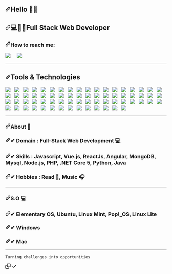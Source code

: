 <article class="markdown-body entry-content container-lg f5" itemprop="text"><h1 dir="auto"><a id="user-content-hello-im-soriano-️" class="anchor" aria-hidden="true" href="#hello-im-soriano-️"><svg class="octicon octicon-link" viewBox="0 0 16 16" version="1.1" width="16" height="16" aria-hidden="true"><path fill-rule="evenodd" d="M7.775 3.275a.75.75 0 001.06 1.06l1.25-1.25a2 2 0 112.83 2.83l-2.5 2.5a2 2 0 01-2.83 0 .75.75 0 00-1.06 1.06 3.5 3.5 0 004.95 0l2.5-2.5a3.5 3.5 0 00-4.95-4.95l-1.25 1.25zm-4.69 9.64a2 2 0 010-2.83l2.5-2.5a2 2 0 012.83 0 .75.75 0 001.06-1.06 3.5 3.5 0 00-4.95 0l-2.5 2.5a3.5 3.5 0 004.95 4.95l1.25-1.25a.75.75 0 00-1.06-1.06l-1.25 1.25a2 2 0 01-2.83 0z"></path></svg></a>Hello <g-emoji class="g-emoji" alias="raising_hand_man" fallback-src="https://github.githubassets.com/images/icons/emoji/unicode/1f64b-2642.png">🙋‍♂️</g-emoji></h1>
<h2 dir="auto"><a id="user-content-full-stack-web-developer" class="anchor" aria-hidden="true" href="#full-stack-web-developer"><svg class="octicon octicon-link" viewBox="0 0 16 16" version="1.1" width="16" height="16" aria-hidden="true"><path fill-rule="evenodd" d="M7.775 3.275a.75.75 0 001.06 1.06l1.25-1.25a2 2 0 112.83 2.83l-2.5 2.5a2 2 0 01-2.83 0 .75.75 0 00-1.06 1.06 3.5 3.5 0 004.95 0l2.5-2.5a3.5 3.5 0 00-4.95-4.95l-1.25 1.25zm-4.69 9.64a2 2 0 010-2.83l2.5-2.5a2 2 0 012.83 0 .75.75 0 001.06-1.06 3.5 3.5 0 00-4.95 0l-2.5 2.5a3.5 3.5 0 004.95 4.95l1.25-1.25a.75.75 0 00-1.06-1.06l-1.25 1.25a2 2 0 01-2.83 0z"></path></svg></a><g-emoji class="g-emoji" alias="computer" fallback-src="https://github.githubassets.com/images/icons/emoji/unicode/1f4bb.png">💻</g-emoji><g-emoji class="g-emoji" alias="man_technologist" fallback-src="https://github.githubassets.com/images/icons/emoji/unicode/1f468-1f4bb.png">👨‍💻</g-emoji>Full Stack Web Developer</h2>

<h3 dir="auto"><a id="user-content-how-to-reach-me" class="anchor" aria-hidden="true" href="#how-to-reach-me"><svg class="octicon octicon-link" viewBox="0 0 16 16" version="1.1" width="16" height="16" aria-hidden="true"><path fill-rule="evenodd" d="M7.775 3.275a.75.75 0 001.06 1.06l1.25-1.25a2 2 0 112.83 2.83l-2.5 2.5a2 2 0 01-2.83 0 .75.75 0 00-1.06 1.06 3.5 3.5 0 004.95 0l2.5-2.5a3.5 3.5 0 00-4.95-4.95l-1.25 1.25zm-4.69 9.64a2 2 0 010-2.83l2.5-2.5a2 2 0 012.83 0 .75.75 0 001.06-1.06 3.5 3.5 0 00-4.95 0l-2.5 2.5a3.5 3.5 0 004.95 4.95l1.25-1.25a.75.75 0 00-1.06-1.06l-1.25 1.25a2 2 0 01-2.83 0z"></path></svg></a>How to reach me:</h3>
<p dir="auto"><a href="https://www.linkedin.com/in/daniel-stefan-scott-670858247/" rel="nofollow"><img src="https://camo.githubusercontent.com/a493f6833f99fb3c85788d6d9305e6b7a42b838e5ee5d138fd9a8214a7e77472/68747470733a2f2f696d672e736869656c64732e696f2f62616467652f6c696e6b6564696e2d2532333030373742352e7376673f267374796c653d666f722d7468652d6261646765266c6f676f3d6c696e6b6564696e266c6f676f436f6c6f723d7768697465" data-canonical-src="https://img.shields.io/badge/linkedin-%230077B5.svg?&amp;style=for-the-badge&amp;logo=linkedin&amp;logoColor=white" style="max-width: 100%;"></a>&nbsp;&nbsp;&nbsp;&nbsp;
<a href="mailto:danielstefanscott516@gmail.com"><img src="https://camo.githubusercontent.com/2e31b0d0e07e5431ee3f85689b488016d52a4fb97e523ae497023a9746e2e52e/68747470733a2f2f696d672e736869656c64732e696f2f62616467652f676d61696c2d2532334431343833362e7376673f267374796c653d666f722d7468652d6261646765266c6f676f3d676d61696c266c6f676f436f6c6f723d7768697465" data-canonical-src="https://img.shields.io/badge/gmail-%23D14836.svg?&amp;style=for-the-badge&amp;logo=gmail&amp;logoColor=white" style="max-width: 100%;"></a>&nbsp;&nbsp;&nbsp;&nbsp;</p>
<hr>
<h2 dir="auto"><a id="user-content-tools--technologies" class="anchor" aria-hidden="true" href="#tools--technologies"><svg class="octicon octicon-link" viewBox="0 0 16 16" version="1.1" width="16" height="16" aria-hidden="true"><path fill-rule="evenodd" d="M7.775 3.275a.75.75 0 001.06 1.06l1.25-1.25a2 2 0 112.83 2.83l-2.5 2.5a2 2 0 01-2.83 0 .75.75 0 00-1.06 1.06 3.5 3.5 0 004.95 0l2.5-2.5a3.5 3.5 0 00-4.95-4.95l-1.25 1.25zm-4.69 9.64a2 2 0 010-2.83l2.5-2.5a2 2 0 012.83 0 .75.75 0 001.06-1.06 3.5 3.5 0 00-4.95 0l-2.5 2.5a3.5 3.5 0 004.95 4.95l1.25-1.25a.75.75 0 00-1.06-1.06l-1.25 1.25a2 2 0 01-2.83 0z"></path></svg></a>Tools &amp; Technologies</h2>
<p dir="auto">
  <a target="_blank" rel="noopener noreferrer" href="https://camo.githubusercontent.com/13036c9e496c590b2dde418d039d7582d0419c49d7c5646cc47d9b6ae35fe361/68747470733a2f2f696d672e736869656c64732e696f2f62616467652f4c61726176656c2532302d2532334637444631452e7376673f267374796c653d666f722d7468652d626164676526636f6c6f723d463234463342"><img src="https://camo.githubusercontent.com/13036c9e496c590b2dde418d039d7582d0419c49d7c5646cc47d9b6ae35fe361/68747470733a2f2f696d672e736869656c64732e696f2f62616467652f4c61726176656c2532302d2532334637444631452e7376673f267374796c653d666f722d7468652d626164676526636f6c6f723d463234463342" data-canonical-src="https://img.shields.io/badge/Laravel%20-%23F7DF1E.svg?&amp;style=for-the-badge&amp;color=F24F3B" style="max-width: 100%;"></a>&nbsp;&nbsp;
  <a target="_blank" rel="noopener noreferrer" href="https://camo.githubusercontent.com/422698d0fb342b71b2db04030cdbe1f0f7cd390ac503292b22c17339a8479818/68747470733a2f2f696d672e736869656c64732e696f2f62616467652f48544d4c2532302d2532334637444631452e7376673f267374796c653d666f722d7468652d626164676526636f6c6f723d453334463236"><img src="https://camo.githubusercontent.com/422698d0fb342b71b2db04030cdbe1f0f7cd390ac503292b22c17339a8479818/68747470733a2f2f696d672e736869656c64732e696f2f62616467652f48544d4c2532302d2532334637444631452e7376673f267374796c653d666f722d7468652d626164676526636f6c6f723d453334463236" data-canonical-src="https://img.shields.io/badge/HTML%20-%23F7DF1E.svg?&amp;style=for-the-badge&amp;color=E34F26" style="max-width: 100%;"></a>&nbsp;&nbsp;
<a target="_blank" rel="noopener noreferrer" href="https://camo.githubusercontent.com/b5919265910acf7973959d8a8110d2fb6d38e7265a268903ea979b43b570424d/68747470733a2f2f696d672e736869656c64732e696f2f62616467652f6373732532302d2532334637444631452e7376673f267374796c653d666f722d7468652d626164676526636f6c6f723d354241384545"><img src="https://camo.githubusercontent.com/b5919265910acf7973959d8a8110d2fb6d38e7265a268903ea979b43b570424d/68747470733a2f2f696d672e736869656c64732e696f2f62616467652f6373732532302d2532334637444631452e7376673f267374796c653d666f722d7468652d626164676526636f6c6f723d354241384545" data-canonical-src="https://img.shields.io/badge/css%20-%23F7DF1E.svg?&amp;style=for-the-badge&amp;color=5BA8EE" style="max-width: 100%;"></a>&nbsp;&nbsp;
<a target="_blank" rel="noopener noreferrer" href="https://camo.githubusercontent.com/b3a010fe2d4348d6978799e4f760c6370aea5eac04e1afe45ab35ab970a5e662/68747470733a2f2f696d672e736869656c64732e696f2f62616467652f4a6176615363726970742532302d2532334637444631452e7376673f267374796c653d666f722d7468652d626164676526636f6c6f723d463744463145"><img src="https://camo.githubusercontent.com/b3a010fe2d4348d6978799e4f760c6370aea5eac04e1afe45ab35ab970a5e662/68747470733a2f2f696d672e736869656c64732e696f2f62616467652f4a6176615363726970742532302d2532334637444631452e7376673f267374796c653d666f722d7468652d626164676526636f6c6f723d463744463145" data-canonical-src="https://img.shields.io/badge/JavaScript%20-%23F7DF1E.svg?&amp;style=for-the-badge&amp;color=F7DF1E" style="max-width: 100%;"></a>&nbsp;&nbsp;
<a target="_blank" rel="noopener noreferrer" href="https://camo.githubusercontent.com/1340b870b6a0965efdda3204c747cce3a1605da1f05367f05b07686a0ac1e9a6/68747470733a2f2f696d672e736869656c64732e696f2f62616467652f5675652e6a732532302d2532334637444631452e7376673f267374796c653d666f722d7468652d626164676526636f6c6f723d343142383833"><img src="https://camo.githubusercontent.com/1340b870b6a0965efdda3204c747cce3a1605da1f05367f05b07686a0ac1e9a6/68747470733a2f2f696d672e736869656c64732e696f2f62616467652f5675652e6a732532302d2532334637444631452e7376673f267374796c653d666f722d7468652d626164676526636f6c6f723d343142383833" data-canonical-src="https://img.shields.io/badge/Vue.js%20-%23F7DF1E.svg?&amp;style=for-the-badge&amp;color=41B883" style="max-width: 100%;"></a>&nbsp;&nbsp;
<a target="_blank" rel="noopener noreferrer" href="https://camo.githubusercontent.com/e8b22883a8e6d308859b2e2da2cc2d8343725c922c40b5b25aa375339b59a3a2/68747470733a2f2f696d672e736869656c64732e696f2f62616467652f72656163742532302d2532334637444631452e7376673f267374796c653d666f722d7468652d626164676526636f6c6f723d303044384646"><img src="https://camo.githubusercontent.com/e8b22883a8e6d308859b2e2da2cc2d8343725c922c40b5b25aa375339b59a3a2/68747470733a2f2f696d672e736869656c64732e696f2f62616467652f72656163742532302d2532334637444631452e7376673f267374796c653d666f722d7468652d626164676526636f6c6f723d303044384646" data-canonical-src="https://img.shields.io/badge/react%20-%23F7DF1E.svg?&amp;style=for-the-badge&amp;color=00D8FF" style="max-width: 100%;"></a>&nbsp;&nbsp;
<a target="_blank" rel="noopener noreferrer" href="https://camo.githubusercontent.com/8dfa6e4c65d8ccb9018890f229b84bdb5e2145f6e87b79764d5636f3201f9ac9/68747470733a2f2f696d672e736869656c64732e696f2f62616467652f416e67756c61722532302d2532334637444631452e7376673f267374796c653d666f722d7468652d626164676526636f6c6f723d444430303331"><img src="https://camo.githubusercontent.com/8dfa6e4c65d8ccb9018890f229b84bdb5e2145f6e87b79764d5636f3201f9ac9/68747470733a2f2f696d672e736869656c64732e696f2f62616467652f416e67756c61722532302d2532334637444631452e7376673f267374796c653d666f722d7468652d626164676526636f6c6f723d444430303331" data-canonical-src="https://img.shields.io/badge/Angular%20-%23F7DF1E.svg?&amp;style=for-the-badge&amp;color=DD0031" style="max-width: 100%;"></a>&nbsp;&nbsp;
<a target="_blank" rel="noopener noreferrer" href="https://camo.githubusercontent.com/119a7d0f439f0c38f14b70b40bf528c699a96499e4476700ac353399b95eb749/68747470733a2f2f696d672e736869656c64732e696f2f62616467652f5376656c74652532302d2532334637444631452e7376673f267374796c653d666f722d7468652d626164676526636f6c6f723d464633453030"><img src="https://camo.githubusercontent.com/119a7d0f439f0c38f14b70b40bf528c699a96499e4476700ac353399b95eb749/68747470733a2f2f696d672e736869656c64732e696f2f62616467652f5376656c74652532302d2532334637444631452e7376673f267374796c653d666f722d7468652d626164676526636f6c6f723d464633453030" data-canonical-src="https://img.shields.io/badge/Svelte%20-%23F7DF1E.svg?&amp;style=for-the-badge&amp;color=FF3E00" style="max-width: 100%;"></a>&nbsp;&nbsp;
<a target="_blank" rel="noopener noreferrer" href="https://camo.githubusercontent.com/d2bd797fa98f712f71f6354bf2ceb482ee452a7cb3ffd884135ac65d3c9b496a/68747470733a2f2f696d672e736869656c64732e696f2f62616467652f68616e646c65626172736a732532302d4541373632412e7376673f267374796c653d666f722d7468652d626164676526636f6c6f723d464244444139"><img src="https://camo.githubusercontent.com/d2bd797fa98f712f71f6354bf2ceb482ee452a7cb3ffd884135ac65d3c9b496a/68747470733a2f2f696d672e736869656c64732e696f2f62616467652f68616e646c65626172736a732532302d4541373632412e7376673f267374796c653d666f722d7468652d626164676526636f6c6f723d464244444139" data-canonical-src="https://img.shields.io/badge/handlebarsjs%20-EA762A.svg?&amp;style=for-the-badge&amp;color=FBDDA9" style="max-width: 100%;"></a>&nbsp;&nbsp;
<a target="_blank" rel="noopener noreferrer" href="https://camo.githubusercontent.com/22af581b4190d5d9785801ca21f954041bc13a203101ba23b56ed35363e6ecca/68747470733a2f2f696d672e736869656c64732e696f2f62616467652f6a6573742532302d2532334637444631452e7376673f267374796c653d666f722d7468652d626164676526636f6c6f723d373443343137"><img src="https://camo.githubusercontent.com/22af581b4190d5d9785801ca21f954041bc13a203101ba23b56ed35363e6ecca/68747470733a2f2f696d672e736869656c64732e696f2f62616467652f6a6573742532302d2532334637444631452e7376673f267374796c653d666f722d7468652d626164676526636f6c6f723d373443343137" data-canonical-src="https://img.shields.io/badge/jest%20-%23F7DF1E.svg?&amp;style=for-the-badge&amp;color=74C417" style="max-width: 100%;"></a>&nbsp;&nbsp;
<a target="_blank" rel="noopener noreferrer" href="https://camo.githubusercontent.com/259200b52ed954162c3e326ee3ebaef3378418def849c794f1805aa4e9012691/68747470733a2f2f696d672e736869656c64732e696f2f62616467652f6d6f6368612532302d2532334637444631452e7376673f267374796c653d666f722d7468652d626164676526636f6c6f723d384436373438"><img src="https://camo.githubusercontent.com/259200b52ed954162c3e326ee3ebaef3378418def849c794f1805aa4e9012691/68747470733a2f2f696d672e736869656c64732e696f2f62616467652f6d6f6368612532302d2532334637444631452e7376673f267374796c653d666f722d7468652d626164676526636f6c6f723d384436373438" data-canonical-src="https://img.shields.io/badge/mocha%20-%23F7DF1E.svg?&amp;style=for-the-badge&amp;color=8D6748" style="max-width: 100%;"></a>&nbsp;&nbsp;
<a target="_blank" rel="noopener noreferrer" href="https://camo.githubusercontent.com/8ea4d3bee342b90c0d473e35e3fdae4d0ef22ae464aa0b10092def8d48706780/68747470733a2f2f696d672e736869656c64732e696f2f62616467652f736f636b65742e696f2532302d2532334637444631452e7376673f267374796c653d666f722d7468652d626164676526636f6c6f723d353737364132"><img src="https://camo.githubusercontent.com/8ea4d3bee342b90c0d473e35e3fdae4d0ef22ae464aa0b10092def8d48706780/68747470733a2f2f696d672e736869656c64732e696f2f62616467652f736f636b65742e696f2532302d2532334637444631452e7376673f267374796c653d666f722d7468652d626164676526636f6c6f723d353737364132" data-canonical-src="https://img.shields.io/badge/socket.io%20-%23F7DF1E.svg?&amp;style=for-the-badge&amp;color=5776A2" style="max-width: 100%;"></a>&nbsp;&nbsp;
<a target="_blank" rel="noopener noreferrer" href="https://camo.githubusercontent.com/4e4bf90ee3c976b051a85f9fd8cd3ed3d8c35cd43cac84e04abffb17e3dd2a06/68747470733a2f2f696d672e736869656c64732e696f2f62616467652f6e6578742e6a732532302d2532334637444631452e7376673f267374796c653d666f722d7468652d626164676526636f6c6f723d303030303030"><img src="https://camo.githubusercontent.com/4e4bf90ee3c976b051a85f9fd8cd3ed3d8c35cd43cac84e04abffb17e3dd2a06/68747470733a2f2f696d672e736869656c64732e696f2f62616467652f6e6578742e6a732532302d2532334637444631452e7376673f267374796c653d666f722d7468652d626164676526636f6c6f723d303030303030" data-canonical-src="https://img.shields.io/badge/next.js%20-%23F7DF1E.svg?&amp;style=for-the-badge&amp;color=000000" style="max-width: 100%;"></a>&nbsp;&nbsp;
<a target="_blank" rel="noopener noreferrer" href="https://camo.githubusercontent.com/e2935b5ec24c108286eb495d88662a6676b79f66856adb11a57465ff8e4f7bf1/68747470733a2f2f696d672e736869656c64732e696f2f62616467652f6e7578742532302d2532334637444631452e7376673f267374796c653d666f722d7468652d626164676526636f6c6f723d364643373846"><img src="https://camo.githubusercontent.com/e2935b5ec24c108286eb495d88662a6676b79f66856adb11a57465ff8e4f7bf1/68747470733a2f2f696d672e736869656c64732e696f2f62616467652f6e7578742532302d2532334637444631452e7376673f267374796c653d666f722d7468652d626164676526636f6c6f723d364643373846" data-canonical-src="https://img.shields.io/badge/nuxt%20-%23F7DF1E.svg?&amp;style=for-the-badge&amp;color=6FC78F" style="max-width: 100%;"></a>&nbsp;&nbsp;
<a target="_blank" rel="noopener noreferrer" href="https://camo.githubusercontent.com/6ddf18efa42c16e1d53480cf5e721ff1290ef7c222706b4b12b2639be952f233/68747470733a2f2f696d672e736869656c64732e696f2f62616467652f65736c696e742532302d2532334637444631452e7376673f267374796c653d666f722d7468652d626164676526636f6c6f723d383038304632"><img src="https://camo.githubusercontent.com/6ddf18efa42c16e1d53480cf5e721ff1290ef7c222706b4b12b2639be952f233/68747470733a2f2f696d672e736869656c64732e696f2f62616467652f65736c696e742532302d2532334637444631452e7376673f267374796c653d666f722d7468652d626164676526636f6c6f723d383038304632" data-canonical-src="https://img.shields.io/badge/eslint%20-%23F7DF1E.svg?&amp;style=for-the-badge&amp;color=8080F2" style="max-width: 100%;"></a>&nbsp;&nbsp;
<a target="_blank" rel="noopener noreferrer" href="https://camo.githubusercontent.com/68a63f61cfa10763dbcc298168205c6527f7efb4fdb8499612e6abf211222fe8/68747470733a2f2f696d672e736869656c64732e696f2f62616467652f776562253230636f6d706f6e656e74732532302d2532334637444631452e7376673f267374796c653d666f722d7468652d626164676526636f6c6f723d453036303237"><img src="https://camo.githubusercontent.com/68a63f61cfa10763dbcc298168205c6527f7efb4fdb8499612e6abf211222fe8/68747470733a2f2f696d672e736869656c64732e696f2f62616467652f776562253230636f6d706f6e656e74732532302d2532334637444631452e7376673f267374796c653d666f722d7468652d626164676526636f6c6f723d453036303237" data-canonical-src="https://img.shields.io/badge/web%20components%20-%23F7DF1E.svg?&amp;style=for-the-badge&amp;color=E06027" style="max-width: 100%;"></a>&nbsp;&nbsp;
<a target="_blank" rel="noopener noreferrer" href="https://camo.githubusercontent.com/98812d9a0ec6ddb132eb96e62af4f4542b4f2abfbe4cc3e2330fde2334cc1e88/68747470733a2f2f696d672e736869656c64732e696f2f62616467652f567565782532302d2532334637444631452e7376673f267374796c653d666f722d7468652d626164676526636f6c6f723d363542454141"><img src="https://camo.githubusercontent.com/98812d9a0ec6ddb132eb96e62af4f4542b4f2abfbe4cc3e2330fde2334cc1e88/68747470733a2f2f696d672e736869656c64732e696f2f62616467652f567565782532302d2532334637444631452e7376673f267374796c653d666f722d7468652d626164676526636f6c6f723d363542454141" data-canonical-src="https://img.shields.io/badge/Vuex%20-%23F7DF1E.svg?&amp;style=for-the-badge&amp;color=65BEAA" style="max-width: 100%;"></a>&nbsp;&nbsp;
<a target="_blank" rel="noopener noreferrer" href="https://camo.githubusercontent.com/e89081be1f5510727b608c2825cd57494d45fc6cc8b27fed685dc14eb1a8f560/68747470733a2f2f696d672e736869656c64732e696f2f62616467652f5265636f696c2532302d2532334637444631452e7376673f267374796c653d666f722d7468652d626164676526636f6c6f723d333537384535"><img src="https://camo.githubusercontent.com/e89081be1f5510727b608c2825cd57494d45fc6cc8b27fed685dc14eb1a8f560/68747470733a2f2f696d672e736869656c64732e696f2f62616467652f5265636f696c2532302d2532334637444631452e7376673f267374796c653d666f722d7468652d626164676526636f6c6f723d333537384535" data-canonical-src="https://img.shields.io/badge/Recoil%20-%23F7DF1E.svg?&amp;style=for-the-badge&amp;color=3578E5" style="max-width: 100%;"></a>&nbsp;&nbsp;
<a target="_blank" rel="noopener noreferrer" href="https://camo.githubusercontent.com/0a47f3b3a36c39d56c7e71ac5990ad034ca65101e76d302ab1412ccdae4c3477/68747470733a2f2f696d672e736869656c64732e696f2f62616467652f52656475782532302d2532334637444631452e7376673f267374796c653d666f722d7468652d626164676526636f6c6f723d373835374243"><img src="https://camo.githubusercontent.com/0a47f3b3a36c39d56c7e71ac5990ad034ca65101e76d302ab1412ccdae4c3477/68747470733a2f2f696d672e736869656c64732e696f2f62616467652f52656475782532302d2532334637444631452e7376673f267374796c653d666f722d7468652d626164676526636f6c6f723d373835374243" data-canonical-src="https://img.shields.io/badge/Redux%20-%23F7DF1E.svg?&amp;style=for-the-badge&amp;color=7857BC" style="max-width: 100%;"></a>&nbsp;&nbsp;
<a target="_blank" rel="noopener noreferrer" href="https://camo.githubusercontent.com/33874d565d8c3fbae3fa507bdacfa8c6e404a9ffb35990fd93b41fb8bd947976/68747470733a2f2f696d672e736869656c64732e696f2f62616467652f7765627061636b2532302d2532334637444631452e7376673f267374796c653d666f722d7468652d626164676526636f6c6f723d384544354641"><img src="https://camo.githubusercontent.com/33874d565d8c3fbae3fa507bdacfa8c6e404a9ffb35990fd93b41fb8bd947976/68747470733a2f2f696d672e736869656c64732e696f2f62616467652f7765627061636b2532302d2532334637444631452e7376673f267374796c653d666f722d7468652d626164676526636f6c6f723d384544354641" data-canonical-src="https://img.shields.io/badge/webpack%20-%23F7DF1E.svg?&amp;style=for-the-badge&amp;color=8ED5FA" style="max-width: 100%;"></a>&nbsp;&nbsp;
<a target="_blank" rel="noopener noreferrer" href="https://camo.githubusercontent.com/74ec80cc8790cee0e98acb329be82b0407acca0fd853dca44f1c3b5f3aabc23d/68747470733a2f2f696d672e736869656c64732e696f2f62616467652f47756c702e6a732532302d2532334637444631452e7376673f267374796c653d666f722d7468652d626164676526636f6c6f723d444134363438"><img src="https://camo.githubusercontent.com/74ec80cc8790cee0e98acb329be82b0407acca0fd853dca44f1c3b5f3aabc23d/68747470733a2f2f696d672e736869656c64732e696f2f62616467652f47756c702e6a732532302d2532334637444631452e7376673f267374796c653d666f722d7468652d626164676526636f6c6f723d444134363438" data-canonical-src="https://img.shields.io/badge/Gulp.js%20-%23F7DF1E.svg?&amp;style=for-the-badge&amp;color=DA4648" style="max-width: 100%;"></a>&nbsp;&nbsp;
<a target="_blank" rel="noopener noreferrer" href="https://camo.githubusercontent.com/4080a01daf47eabe6155365058b5d44d086f02a927db653fd3dc4e68165d11a7/68747470733a2f2f696d672e736869656c64732e696f2f62616467652f456c656374726f6e2532302d2532334637444631452e7376673f267374796c653d666f722d7468652d626164676526636f6c6f723d354538453938"><img src="https://camo.githubusercontent.com/4080a01daf47eabe6155365058b5d44d086f02a927db653fd3dc4e68165d11a7/68747470733a2f2f696d672e736869656c64732e696f2f62616467652f456c656374726f6e2532302d2532334637444631452e7376673f267374796c653d666f722d7468652d626164676526636f6c6f723d354538453938" data-canonical-src="https://img.shields.io/badge/Electron%20-%23F7DF1E.svg?&amp;style=for-the-badge&amp;color=5E8E98" style="max-width: 100%;"></a>&nbsp;&nbsp;
<a target="_blank" rel="noopener noreferrer" href="https://camo.githubusercontent.com/f2b765bf972979dc608ca72d772933300a4abd631c213403347cdfef9449d677/68747470733a2f2f696d672e736869656c64732e696f2f62616467652f4e7578742e6a732532302d2532334637444631452e7376673f267374796c653d666f722d7468652d626164676526636f6c6f723d324634393545"><img src="https://camo.githubusercontent.com/f2b765bf972979dc608ca72d772933300a4abd631c213403347cdfef9449d677/68747470733a2f2f696d672e736869656c64732e696f2f62616467652f4e7578742e6a732532302d2532334637444631452e7376673f267374796c653d666f722d7468652d626164676526636f6c6f723d324634393545" data-canonical-src="https://img.shields.io/badge/Nuxt.js%20-%23F7DF1E.svg?&amp;style=for-the-badge&amp;color=2F495E" style="max-width: 100%;"></a>&nbsp;&nbsp;
<a target="_blank" rel="noopener noreferrer" href="https://camo.githubusercontent.com/3e35048094350ba9277b3541d559404389b821f2a7df50e27d72825104372199/68747470733a2f2f696d672e736869656c64732e696f2f62616467652f5444442532302d2532334637444631452e7376673f267374796c653d666f722d7468652d626164676526636f6c6f723d413441443139"><img src="https://camo.githubusercontent.com/3e35048094350ba9277b3541d559404389b821f2a7df50e27d72825104372199/68747470733a2f2f696d672e736869656c64732e696f2f62616467652f5444442532302d2532334637444631452e7376673f267374796c653d666f722d7468652d626164676526636f6c6f723d413441443139" data-canonical-src="https://img.shields.io/badge/TDD%20-%23F7DF1E.svg?&amp;style=for-the-badge&amp;color=A4AD19" style="max-width: 100%;"></a>&nbsp;&nbsp;
<a target="_blank" rel="noopener noreferrer" href="https://camo.githubusercontent.com/91959b587278c945556562c15e1131bec4fbff04c30fa97f571295e18a836832/68747470733a2f2f696d672e736869656c64732e696f2f62616467652f4532452054657374696e672532302d2532334637444631452e7376673f267374796c653d666f722d7468652d626164676526636f6c6f723d303030"><img src="https://camo.githubusercontent.com/91959b587278c945556562c15e1131bec4fbff04c30fa97f571295e18a836832/68747470733a2f2f696d672e736869656c64732e696f2f62616467652f4532452054657374696e672532302d2532334637444631452e7376673f267374796c653d666f722d7468652d626164676526636f6c6f723d303030" data-canonical-src="https://img.shields.io/badge/E2E Testing%20-%23F7DF1E.svg?&amp;style=for-the-badge&amp;color=000" style="max-width: 100%;"></a>&nbsp;&nbsp;
<a target="_blank" rel="noopener noreferrer" href="https://camo.githubusercontent.com/0f56945bd36b6565f3ecd7bce815c1d4e92f0f7f78f4a6ec5c5f9555d5b4e25a/68747470733a2f2f696d672e736869656c64732e696f2f62616467652f4244442532302d2532334637444631452e7376673f267374796c653d666f722d7468652d626164676526636f6c6f723d364343323441"><img src="https://camo.githubusercontent.com/0f56945bd36b6565f3ecd7bce815c1d4e92f0f7f78f4a6ec5c5f9555d5b4e25a/68747470733a2f2f696d672e736869656c64732e696f2f62616467652f4244442532302d2532334637444631452e7376673f267374796c653d666f722d7468652d626164676526636f6c6f723d364343323441" data-canonical-src="https://img.shields.io/badge/BDD%20-%23F7DF1E.svg?&amp;style=for-the-badge&amp;color=6CC24A" style="max-width: 100%;"></a>&nbsp;&nbsp;
<a target="_blank" rel="noopener noreferrer" href="https://camo.githubusercontent.com/8fb0d9452a58f1926b6ba28ef22238cb2845c8e85f2f96e6049be2c4c0036cfc/68747470733a2f2f696d672e736869656c64732e696f2f62616467652f437970726573732532302d2532334637444631452e7376673f267374796c653d666f722d7468652d626164676526636f6c6f723d303030"><img src="https://camo.githubusercontent.com/8fb0d9452a58f1926b6ba28ef22238cb2845c8e85f2f96e6049be2c4c0036cfc/68747470733a2f2f696d672e736869656c64732e696f2f62616467652f437970726573732532302d2532334637444631452e7376673f267374796c653d666f722d7468652d626164676526636f6c6f723d303030" data-canonical-src="https://img.shields.io/badge/Cypress%20-%23F7DF1E.svg?&amp;style=for-the-badge&amp;color=000" style="max-width: 100%;"></a>&nbsp;&nbsp;
<a target="_blank" rel="noopener noreferrer" href="https://camo.githubusercontent.com/edfbd49a4a48e2a15bf89ecc8debda492576bdc10d090cf7cf309eb0cc44a1d6/68747470733a2f2f696d672e736869656c64732e696f2f62616467652f4669676d612532302d2532334637444631452e7376673f267374796c653d666f722d7468652d626164676526636f6c6f723d413235394646"><img src="https://camo.githubusercontent.com/edfbd49a4a48e2a15bf89ecc8debda492576bdc10d090cf7cf309eb0cc44a1d6/68747470733a2f2f696d672e736869656c64732e696f2f62616467652f4669676d612532302d2532334637444631452e7376673f267374796c653d666f722d7468652d626164676526636f6c6f723d413235394646" data-canonical-src="https://img.shields.io/badge/Figma%20-%23F7DF1E.svg?&amp;style=for-the-badge&amp;color=A259FF" style="max-width: 100%;"></a>&nbsp;&nbsp;
<a target="_blank" rel="noopener noreferrer" href="https://camo.githubusercontent.com/41a80b76d368bbb36d6642e4e31c561f8dd38e13196b516cea718c4100646b16/68747470733a2f2f696d672e736869656c64732e696f2f62616467652f41646f62652058442532302d2532334637444631452e7376673f267374796c653d666f722d7468652d626164676526636f6c6f723d343730313337"><img src="https://camo.githubusercontent.com/41a80b76d368bbb36d6642e4e31c561f8dd38e13196b516cea718c4100646b16/68747470733a2f2f696d672e736869656c64732e696f2f62616467652f41646f62652058442532302d2532334637444631452e7376673f267374796c653d666f722d7468652d626164676526636f6c6f723d343730313337" data-canonical-src="https://img.shields.io/badge/Adobe XD%20-%23F7DF1E.svg?&amp;style=for-the-badge&amp;color=470137" style="max-width: 100%;"></a>&nbsp;&nbsp;
<a target="_blank" rel="noopener noreferrer" href="https://camo.githubusercontent.com/042bb5692cbe319310fe804251491bc6ad6ca35d63c487fe0efd7045f79ecdef/68747470733a2f2f696d672e736869656c64732e696f2f62616467652f426f6f7473747261702532302d2532334637444631452e7376673f267374796c653d666f722d7468652d626164676526636f6c6f723d373034344133"><img src="https://camo.githubusercontent.com/042bb5692cbe319310fe804251491bc6ad6ca35d63c487fe0efd7045f79ecdef/68747470733a2f2f696d672e736869656c64732e696f2f62616467652f426f6f7473747261702532302d2532334637444631452e7376673f267374796c653d666f722d7468652d626164676526636f6c6f723d373034344133" data-canonical-src="https://img.shields.io/badge/Bootstrap%20-%23F7DF1E.svg?&amp;style=for-the-badge&amp;color=7044A3" style="max-width: 100%;"></a>&nbsp;&nbsp;
<a target="_blank" rel="noopener noreferrer" href="https://camo.githubusercontent.com/07114f278d9632b3c848eb74ec18d0d13b4b25d5613d4a5824342d71d0e2b4cd/68747470733a2f2f696d672e736869656c64732e696f2f62616467652f536173732532302d2532334637444631452e7376673f267374796c653d666f722d7468652d626164676526636f6c6f723d434436373939"><img src="https://camo.githubusercontent.com/07114f278d9632b3c848eb74ec18d0d13b4b25d5613d4a5824342d71d0e2b4cd/68747470733a2f2f696d672e736869656c64732e696f2f62616467652f536173732532302d2532334637444631452e7376673f267374796c653d666f722d7468652d626164676526636f6c6f723d434436373939" data-canonical-src="https://img.shields.io/badge/Sass%20-%23F7DF1E.svg?&amp;style=for-the-badge&amp;color=CD6799" style="max-width: 100%;"></a>&nbsp;&nbsp;
<a target="_blank" rel="noopener noreferrer" href="https://camo.githubusercontent.com/e57504bf449a4077cf90cc331e158957a9ebe1709862aa3da0f4f0d0049f2031/68747470733a2f2f696d672e736869656c64732e696f2f62616467652f5374796c75732532302d2532334637444631452e7376673f267374796c653d666f722d7468652d626164676526636f6c6f723d423844343338"><img src="https://camo.githubusercontent.com/e57504bf449a4077cf90cc331e158957a9ebe1709862aa3da0f4f0d0049f2031/68747470733a2f2f696d672e736869656c64732e696f2f62616467652f5374796c75732532302d2532334637444631452e7376673f267374796c653d666f722d7468652d626164676526636f6c6f723d423844343338" data-canonical-src="https://img.shields.io/badge/Stylus%20-%23F7DF1E.svg?&amp;style=for-the-badge&amp;color=B8D438" style="max-width: 100%;"></a>&nbsp;&nbsp;
<a target="_blank" rel="noopener noreferrer" href="https://camo.githubusercontent.com/62c389321d6870d2e6577a1843e469d261529ca6c1854519b4836d236425780e/68747470733a2f2f696d672e736869656c64732e696f2f62616467652f5461696c77696e646373732532302d2532334637444631452e7376673f267374796c653d666f722d7468652d626164676526636f6c6f723d363544314545"><img src="https://camo.githubusercontent.com/62c389321d6870d2e6577a1843e469d261529ca6c1854519b4836d236425780e/68747470733a2f2f696d672e736869656c64732e696f2f62616467652f5461696c77696e646373732532302d2532334637444631452e7376673f267374796c653d666f722d7468652d626164676526636f6c6f723d363544314545" data-canonical-src="https://img.shields.io/badge/Tailwindcss%20-%23F7DF1E.svg?&amp;style=for-the-badge&amp;color=65D1EE" style="max-width: 100%;"></a>&nbsp;&nbsp;
<a target="_blank" rel="noopener noreferrer" href="https://camo.githubusercontent.com/7991ef47d5d481e3cbf1dae4c452873c88cc149b85d646455a0437c77520b459/68747470733a2f2f696d672e736869656c64732e696f2f62616467652f6d6174657269616c697a656373732532302d2532334637444631452e7376673f267374796c653d666f722d7468652d626164676526636f6c6f723d453736433733"><img src="https://camo.githubusercontent.com/7991ef47d5d481e3cbf1dae4c452873c88cc149b85d646455a0437c77520b459/68747470733a2f2f696d672e736869656c64732e696f2f62616467652f6d6174657269616c697a656373732532302d2532334637444631452e7376673f267374796c653d666f722d7468652d626164676526636f6c6f723d453736433733" data-canonical-src="https://img.shields.io/badge/materializecss%20-%23F7DF1E.svg?&amp;style=for-the-badge&amp;color=E76C73" style="max-width: 100%;"></a>&nbsp;&nbsp;
<a target="_blank" rel="noopener noreferrer" href="https://camo.githubusercontent.com/3c8286c6e14a9c458c8ad23ff142ba1089fb9416407ae72805d9c6a0e261e90b/68747470733a2f2f696d672e736869656c64732e696f2f62616467652f4a6972612532302d2532334637444631452e7376673f267374796c653d666f722d7468652d626164676526636f6c6f723d323838314646"><img src="https://camo.githubusercontent.com/3c8286c6e14a9c458c8ad23ff142ba1089fb9416407ae72805d9c6a0e261e90b/68747470733a2f2f696d672e736869656c64732e696f2f62616467652f4a6972612532302d2532334637444631452e7376673f267374796c653d666f722d7468652d626164676526636f6c6f723d323838314646" data-canonical-src="https://img.shields.io/badge/Jira%20-%23F7DF1E.svg?&amp;style=for-the-badge&amp;color=2881FF" style="max-width: 100%;"></a>&nbsp;&nbsp;
<a target="_blank" rel="noopener noreferrer" href="https://camo.githubusercontent.com/48c05338f1011f36bb7c48fc0564bf14e3f1522793ae7ec0c94157c3805a6e1a/68747470733a2f2f696d672e736869656c64732e696f2f62616467652f467265656463616d702532302d2532334637444631452e7376673f267374796c653d666f722d7468652d626164676526636f6c6f723d334334433635"><img src="https://camo.githubusercontent.com/48c05338f1011f36bb7c48fc0564bf14e3f1522793ae7ec0c94157c3805a6e1a/68747470733a2f2f696d672e736869656c64732e696f2f62616467652f467265656463616d702532302d2532334637444631452e7376673f267374796c653d666f722d7468652d626164676526636f6c6f723d334334433635" data-canonical-src="https://img.shields.io/badge/Freedcamp%20-%23F7DF1E.svg?&amp;style=for-the-badge&amp;color=3C4C65" style="max-width: 100%;"></a>&nbsp;&nbsp;
<a target="_blank" rel="noopener noreferrer" href="https://camo.githubusercontent.com/d415c2da330c41848f7c73bc64613e579f37044d69e0276b5886f7bef80023a8/68747470733a2f2f696d672e736869656c64732e696f2f62616467652f5472656c6c6f2532302d2532334637444631452e7376673f267374796c653d666f722d7468652d626164676526636f6c6f723d303037394246"><img src="https://camo.githubusercontent.com/d415c2da330c41848f7c73bc64613e579f37044d69e0276b5886f7bef80023a8/68747470733a2f2f696d672e736869656c64732e696f2f62616467652f5472656c6c6f2532302d2532334637444631452e7376673f267374796c653d666f722d7468652d626164676526636f6c6f723d303037394246" data-canonical-src="https://img.shields.io/badge/Trello%20-%23F7DF1E.svg?&amp;style=for-the-badge&amp;color=0079BF" style="max-width: 100%;"></a>&nbsp;&nbsp;
<a target="_blank" rel="noopener noreferrer" href="https://camo.githubusercontent.com/4be53f8e51af78a939fde85a90116de3cbb67bcaebd9cb726c80dd1fef538553/68747470733a2f2f696d672e736869656c64732e696f2f62616467652f536c61636b2532302d2532334637444631452e7376673f267374796c653d666f722d7468652d626164676526636f6c6f723d344131353442"><img src="https://camo.githubusercontent.com/4be53f8e51af78a939fde85a90116de3cbb67bcaebd9cb726c80dd1fef538553/68747470733a2f2f696d672e736869656c64732e696f2f62616467652f536c61636b2532302d2532334637444631452e7376673f267374796c653d666f722d7468652d626164676526636f6c6f723d344131353442" data-canonical-src="https://img.shields.io/badge/Slack%20-%23F7DF1E.svg?&amp;style=for-the-badge&amp;color=4A154B" style="max-width: 100%;"></a>&nbsp;&nbsp;
<a target="_blank" rel="noopener noreferrer" href="https://camo.githubusercontent.com/18754ded602a876b7d55d3b2ed6632277661b4da9cf7c6cd62c47d5cdb46c8b9/68747470733a2f2f696d672e736869656c64732e696f2f62616467652f446973636f72642532302d2532334637444631452e7376673f267374796c653d666f722d7468652d626164676526636f6c6f723d334334433635"><img src="https://camo.githubusercontent.com/18754ded602a876b7d55d3b2ed6632277661b4da9cf7c6cd62c47d5cdb46c8b9/68747470733a2f2f696d672e736869656c64732e696f2f62616467652f446973636f72642532302d2532334637444631452e7376673f267374796c653d666f722d7468652d626164676526636f6c6f723d334334433635" data-canonical-src="https://img.shields.io/badge/Discord%20-%23F7DF1E.svg?&amp;style=for-the-badge&amp;color=3C4C65" style="max-width: 100%;"></a>&nbsp;&nbsp;
<a target="_blank" rel="noopener noreferrer" href="https://camo.githubusercontent.com/78799e7a8fd596d766da29ea94061e685432c191435768151157b8cd58258159/68747470733a2f2f696d672e736869656c64732e696f2f62616467652f4e6f64652e6a732532302d2532334637444631452e7376673f267374796c653d666f722d7468652d626164676526636f6c6f723d364442333541"><img src="https://camo.githubusercontent.com/78799e7a8fd596d766da29ea94061e685432c191435768151157b8cd58258159/68747470733a2f2f696d672e736869656c64732e696f2f62616467652f4e6f64652e6a732532302d2532334637444631452e7376673f267374796c653d666f722d7468652d626164676526636f6c6f723d364442333541" data-canonical-src="https://img.shields.io/badge/Node.js%20-%23F7DF1E.svg?&amp;style=for-the-badge&amp;color=6DB35A" style="max-width: 100%;"></a>&nbsp;&nbsp;
<a target="_blank" rel="noopener noreferrer" href="https://camo.githubusercontent.com/a0b7c2f109d39de5473cc0af13bf244d06d53849c0b9f05c8ed34e70d20689a2/68747470733a2f2f696d672e736869656c64732e696f2f62616467652f4d6f6e676f44422532302d2532334637444631452e7376673f267374796c653d666f722d7468652d626164676526636f6c6f723d354339413337"><img src="https://camo.githubusercontent.com/a0b7c2f109d39de5473cc0af13bf244d06d53849c0b9f05c8ed34e70d20689a2/68747470733a2f2f696d672e736869656c64732e696f2f62616467652f4d6f6e676f44422532302d2532334637444631452e7376673f267374796c653d666f722d7468652d626164676526636f6c6f723d354339413337" data-canonical-src="https://img.shields.io/badge/MongoDB%20-%23F7DF1E.svg?&amp;style=for-the-badge&amp;color=5C9A37" style="max-width: 100%;"></a>&nbsp;&nbsp;
<a target="_blank" rel="noopener noreferrer" href="https://camo.githubusercontent.com/48ad69b3cc6df75a578b36645534f036862b0176fd0967a891143ef7a8e0d176/68747470733a2f2f696d672e736869656c64732e696f2f62616467652f4d7953514c2532302d2532334637444631452e7376673f267374796c653d666f722d7468652d626164676526636f6c6f723d314534433638"><img src="https://camo.githubusercontent.com/48ad69b3cc6df75a578b36645534f036862b0176fd0967a891143ef7a8e0d176/68747470733a2f2f696d672e736869656c64732e696f2f62616467652f4d7953514c2532302d2532334637444631452e7376673f267374796c653d666f722d7468652d626164676526636f6c6f723d314534433638" data-canonical-src="https://img.shields.io/badge/MySQL%20-%23F7DF1E.svg?&amp;style=for-the-badge&amp;color=1E4C68" style="max-width: 100%;"></a>&nbsp;&nbsp;
<a target="_blank" rel="noopener noreferrer" href="https://camo.githubusercontent.com/eccd8bdc5eb98307d0ab4963b0d27e33e120d9b8f685fc107da36a56c61b9e57/68747470733a2f2f696d672e736869656c64732e696f2f62616467652f5261626269744d512532302d2532334637444631452e7376673f267374796c653d666f722d7468652d626164676526636f6c6f723d464636363030"><img src="https://camo.githubusercontent.com/eccd8bdc5eb98307d0ab4963b0d27e33e120d9b8f685fc107da36a56c61b9e57/68747470733a2f2f696d672e736869656c64732e696f2f62616467652f5261626269744d512532302d2532334637444631452e7376673f267374796c653d666f722d7468652d626164676526636f6c6f723d464636363030" data-canonical-src="https://img.shields.io/badge/RabbitMQ%20-%23F7DF1E.svg?&amp;style=for-the-badge&amp;color=FF6600" style="max-width: 100%;"></a>&nbsp;&nbsp;
<a target="_blank" rel="noopener noreferrer" href="https://camo.githubusercontent.com/197fd4e5dd27a72aafc037e03dd15ef576dd33731cb062d0bad905647cc529cd/68747470733a2f2f696d672e736869656c64732e696f2f62616467652f417061636865204b61666b612532302d2532334637444631452e7376673f267374796c653d666f722d7468652d626164676526636f6c6f723d303030"><img src="https://camo.githubusercontent.com/197fd4e5dd27a72aafc037e03dd15ef576dd33731cb062d0bad905647cc529cd/68747470733a2f2f696d672e736869656c64732e696f2f62616467652f417061636865204b61666b612532302d2532334637444631452e7376673f267374796c653d666f722d7468652d626164676526636f6c6f723d303030" data-canonical-src="https://img.shields.io/badge/Apache Kafka%20-%23F7DF1E.svg?&amp;style=for-the-badge&amp;color=000" style="max-width: 100%;"></a>&nbsp;&nbsp;
<a target="_blank" rel="noopener noreferrer" href="https://camo.githubusercontent.com/8d4cadbc345361e939e8d47cf73baddfd455e72836b2555c79ebf302b76a27b4/68747470733a2f2f696d672e736869656c64732e696f2f62616467652f46656174686572734a732532302d2532334637444631452e7376673f267374796c653d666f722d7468652d626164676526636f6c6f723d443531334135"><img src="https://camo.githubusercontent.com/8d4cadbc345361e939e8d47cf73baddfd455e72836b2555c79ebf302b76a27b4/68747470733a2f2f696d672e736869656c64732e696f2f62616467652f46656174686572734a732532302d2532334637444631452e7376673f267374796c653d666f722d7468652d626164676526636f6c6f723d443531334135" data-canonical-src="https://img.shields.io/badge/FeathersJs%20-%23F7DF1E.svg?&amp;style=for-the-badge&amp;color=D513A5" style="max-width: 100%;"></a>&nbsp;&nbsp;
<a target="_blank" rel="noopener noreferrer" href="https://camo.githubusercontent.com/b80b92d26894788b88201a753bde1d091e0ee660f946781fd58b430774e9ce44/68747470733a2f2f696d672e736869656c64732e696f2f62616467652f5374726170692532302d2532334637444631452e7376673f267374796c653d666f722d7468652d626164676526636f6c6f723d314331423745"><img src="https://camo.githubusercontent.com/b80b92d26894788b88201a753bde1d091e0ee660f946781fd58b430774e9ce44/68747470733a2f2f696d672e736869656c64732e696f2f62616467652f5374726170692532302d2532334637444631452e7376673f267374796c653d666f722d7468652d626164676526636f6c6f723d314331423745" data-canonical-src="https://img.shields.io/badge/Strapi%20-%23F7DF1E.svg?&amp;style=for-the-badge&amp;color=1C1B7E" style="max-width: 100%;"></a>&nbsp;&nbsp;
<a target="_blank" rel="noopener noreferrer" href="https://camo.githubusercontent.com/a6156fb99be25196926ce0affd81a79538f7d3b38ec0b9e0a4bfc7e38b772401/68747470733a2f2f696d672e736869656c64732e696f2f62616467652f4772617068514c2532302d2532334637444631452e7376673f267374796c653d666f722d7468652d626164676526636f6c6f723d453533354142"><img src="https://camo.githubusercontent.com/a6156fb99be25196926ce0affd81a79538f7d3b38ec0b9e0a4bfc7e38b772401/68747470733a2f2f696d672e736869656c64732e696f2f62616467652f4772617068514c2532302d2532334637444631452e7376673f267374796c653d666f722d7468652d626164676526636f6c6f723d453533354142" data-canonical-src="https://img.shields.io/badge/GraphQL%20-%23F7DF1E.svg?&amp;style=for-the-badge&amp;color=E535AB" style="max-width: 100%;"></a>&nbsp;&nbsp;
<a target="_blank" rel="noopener noreferrer" href="https://camo.githubusercontent.com/52cbf483943f5cbf7b87cebb982d7258232f40661eec75fddf7e7eed4368ce6e/68747470733a2f2f696d672e736869656c64732e696f2f62616467652f4e657875732e6a732532302d2532334637444631452e7376673f267374796c653d666f722d7468652d626164676526636f6c6f723d303030303030"><img src="https://camo.githubusercontent.com/52cbf483943f5cbf7b87cebb982d7258232f40661eec75fddf7e7eed4368ce6e/68747470733a2f2f696d672e736869656c64732e696f2f62616467652f4e657875732e6a732532302d2532334637444631452e7376673f267374796c653d666f722d7468652d626164676526636f6c6f723d303030303030" data-canonical-src="https://img.shields.io/badge/Nexus.js%20-%23F7DF1E.svg?&amp;style=for-the-badge&amp;color=000000" style="max-width: 100%;"></a>&nbsp;&nbsp;
<a target="_blank" rel="noopener noreferrer" href="https://camo.githubusercontent.com/67ce3cc35ba6dec985740f9c2d8acbcc5d9889b4b75945ab68672792e344baf6/68747470733a2f2f696d672e736869656c64732e696f2f62616467652f4f70656e53686966742532302d2532334637444631452e7376673f267374796c653d666f722d7468652d626164676526636f6c6f723d443634363243"><img src="https://camo.githubusercontent.com/67ce3cc35ba6dec985740f9c2d8acbcc5d9889b4b75945ab68672792e344baf6/68747470733a2f2f696d672e736869656c64732e696f2f62616467652f4f70656e53686966742532302d2532334637444631452e7376673f267374796c653d666f722d7468652d626164676526636f6c6f723d443634363243" data-canonical-src="https://img.shields.io/badge/OpenShift%20-%23F7DF1E.svg?&amp;style=for-the-badge&amp;color=D6462C" style="max-width: 100%;"></a>&nbsp;&nbsp;
<a target="_blank" rel="noopener noreferrer" href="https://camo.githubusercontent.com/4fa3f7a53225bc03e9ed78ff5e486f04b683befce4f033f37d94052e943aa9c8/68747470733a2f2f696d672e736869656c64732e696f2f62616467652f426c6164652532302d2532334637444631452e7376673f267374796c653d666f722d7468652d626164676526636f6c6f723d303030"><img src="https://camo.githubusercontent.com/4fa3f7a53225bc03e9ed78ff5e486f04b683befce4f033f37d94052e943aa9c8/68747470733a2f2f696d672e736869656c64732e696f2f62616467652f426c6164652532302d2532334637444631452e7376673f267374796c653d666f722d7468652d626164676526636f6c6f723d303030" data-canonical-src="https://img.shields.io/badge/Blade%20-%23F7DF1E.svg?&amp;style=for-the-badge&amp;color=000" style="max-width: 100%;"></a>&nbsp;&nbsp;
<a target="_blank" rel="noopener noreferrer" href="https://camo.githubusercontent.com/6488cc8cb8c0cd73af615eeefd28f4ae0a646f474cf6c9ba0da9cb3b6e5ae7e3/68747470733a2f2f696d672e736869656c64732e696f2f62616467652f456c6f7175656e742532302d2532334637444631452e7376673f267374796c653d666f722d7468652d626164676526636f6c6f723d303030"><img src="https://camo.githubusercontent.com/6488cc8cb8c0cd73af615eeefd28f4ae0a646f474cf6c9ba0da9cb3b6e5ae7e3/68747470733a2f2f696d672e736869656c64732e696f2f62616467652f456c6f7175656e742532302d2532334637444631452e7376673f267374796c653d666f722d7468652d626164676526636f6c6f723d303030" data-canonical-src="https://img.shields.io/badge/Eloquent%20-%23F7DF1E.svg?&amp;style=for-the-badge&amp;color=000" style="max-width: 100%;"></a>&nbsp;&nbsp;
<a target="_blank" rel="noopener noreferrer" href="https://camo.githubusercontent.com/bb329672db1b62b4f61ad71c13424d31972e629cf1030accdb2557692d4b773c/68747470733a2f2f696d672e736869656c64732e696f2f62616467652f467265656d61726b65722532302d256666662e7376673f267374796c653d666f722d7468652d626164676526636f6c6f723d303734303935"><img src="https://camo.githubusercontent.com/bb329672db1b62b4f61ad71c13424d31972e629cf1030accdb2557692d4b773c/68747470733a2f2f696d672e736869656c64732e696f2f62616467652f467265656d61726b65722532302d256666662e7376673f267374796c653d666f722d7468652d626164676526636f6c6f723d303734303935" data-canonical-src="https://img.shields.io/badge/Freemarker%20-%fff.svg?&amp;style=for-the-badge&amp;color=074095" style="max-width: 100%;"></a>&nbsp;&nbsp;
<a target="_blank" rel="noopener noreferrer" href="https://camo.githubusercontent.com/b4bcccdd6cb76262e1121339632138c0febebc7510a5395b0713beca5be59177/68747470733a2f2f696d672e736869656c64732e696f2f62616467652f4c6966657261792532302d2532334637444631452e7376673f267374796c653d666f722d7468652d626164676526636f6c6f723d304236334345"><img src="https://camo.githubusercontent.com/b4bcccdd6cb76262e1121339632138c0febebc7510a5395b0713beca5be59177/68747470733a2f2f696d672e736869656c64732e696f2f62616467652f4c6966657261792532302d2532334637444631452e7376673f267374796c653d666f722d7468652d626164676526636f6c6f723d304236334345" data-canonical-src="https://img.shields.io/badge/Liferay%20-%23F7DF1E.svg?&amp;style=for-the-badge&amp;color=0B63CE" style="max-width: 100%;"></a>&nbsp;&nbsp;
<a target="_blank" rel="noopener noreferrer" href="https://camo.githubusercontent.com/ea9dc23fbd1baba6d5af50ee683dfd2925f06149640754ccaa9316dcd5333d4c/68747470733a2f2f696d672e736869656c64732e696f2f62616467652f50616e6461732532302d2532334637444631452e7376673f267374796c653d666f722d7468652d626164676526636f6c6f723d313130303534"><img src="https://camo.githubusercontent.com/ea9dc23fbd1baba6d5af50ee683dfd2925f06149640754ccaa9316dcd5333d4c/68747470733a2f2f696d672e736869656c64732e696f2f62616467652f50616e6461732532302d2532334637444631452e7376673f267374796c653d666f722d7468652d626164676526636f6c6f723d313130303534" data-canonical-src="https://img.shields.io/badge/Pandas%20-%23F7DF1E.svg?&amp;style=for-the-badge&amp;color=110054" style="max-width: 100%;"></a>&nbsp;&nbsp;
<a target="_blank" rel="noopener noreferrer" href="https://camo.githubusercontent.com/3a9bee0a6dc0b7070c366d19657d3512fea7fb881e51d83be119a652a83a2c62/68747470733a2f2f696d672e736869656c64732e696f2f62616467652f547970655363726970742532302d2532334637444631452e7376673f267374796c653d666f722d7468652d626164676526636f6c6f723d333137384336"><img src="https://camo.githubusercontent.com/3a9bee0a6dc0b7070c366d19657d3512fea7fb881e51d83be119a652a83a2c62/68747470733a2f2f696d672e736869656c64732e696f2f62616467652f547970655363726970742532302d2532334637444631452e7376673f267374796c653d666f722d7468652d626164676526636f6c6f723d333137384336" data-canonical-src="https://img.shields.io/badge/TypeScript%20-%23F7DF1E.svg?&amp;style=for-the-badge&amp;color=3178C6" style="max-width: 100%;"></a>&nbsp;&nbsp;
<a target="_blank" rel="noopener noreferrer" href="https://camo.githubusercontent.com/820cc7530299929bf5af851f365d992f945fee913880df18d99dd79e093404ce/68747470733a2f2f696d672e736869656c64732e696f2f62616467652f52656469732532302d2532334637444631452e7376673f267374796c653d666f722d7468652d626164676526636f6c6f723d383032323231"><img src="https://camo.githubusercontent.com/820cc7530299929bf5af851f365d992f945fee913880df18d99dd79e093404ce/68747470733a2f2f696d672e736869656c64732e696f2f62616467652f52656469732532302d2532334637444631452e7376673f267374796c653d666f722d7468652d626164676526636f6c6f723d383032323231" data-canonical-src="https://img.shields.io/badge/Redis%20-%23F7DF1E.svg?&amp;style=for-the-badge&amp;color=802221" style="max-width: 100%;"></a>&nbsp;&nbsp;
<a target="_blank" rel="noopener noreferrer" href="https://camo.githubusercontent.com/96859fa6f9309a701de0b407f4f73a322acfd7c57e0b84e6d3ffb78c8a0ab290/68747470733a2f2f696d672e736869656c64732e696f2f62616467652f417374657269736b2031312532302d2532334637444631452e7376673f267374796c653d666f722d7468652d626164676526636f6c6f723d463638463145"><img src="https://camo.githubusercontent.com/96859fa6f9309a701de0b407f4f73a322acfd7c57e0b84e6d3ffb78c8a0ab290/68747470733a2f2f696d672e736869656c64732e696f2f62616467652f417374657269736b2031312532302d2532334637444631452e7376673f267374796c653d666f722d7468652d626164676526636f6c6f723d463638463145" data-canonical-src="https://img.shields.io/badge/Asterisk 11%20-%23F7DF1E.svg?&amp;style=for-the-badge&amp;color=F68F1E" style="max-width: 100%;"></a>&nbsp;&nbsp;
<a target="_blank" rel="noopener noreferrer" href="https://camo.githubusercontent.com/1adbe4c1b98b64779cfdbe6fb1d2c2dac27b75f90facee45fdf45c134c3b528b/68747470733a2f2f696d672e736869656c64732e696f2f62616467652f5042582532302d2532334637444631452e7376673f267374796c653d666f722d7468652d626164676526636f6c6f723d303030"><img src="https://camo.githubusercontent.com/1adbe4c1b98b64779cfdbe6fb1d2c2dac27b75f90facee45fdf45c134c3b528b/68747470733a2f2f696d672e736869656c64732e696f2f62616467652f5042582532302d2532334637444631452e7376673f267374796c653d666f722d7468652d626164676526636f6c6f723d303030" data-canonical-src="https://img.shields.io/badge/PBX%20-%23F7DF1E.svg?&amp;style=for-the-badge&amp;color=000" style="max-width: 100%;"></a>&nbsp;&nbsp;
<a target="_blank" rel="noopener noreferrer" href="https://camo.githubusercontent.com/2226ab31078c2634be22a428dbd36c1d2837ad29402cf79c5902b6a2062ec6f3/68747470733a2f2f696d672e736869656c64732e696f2f62616467652f537761676765722532302d2532334637444631452e7376673f267374796c653d666f722d7468652d626164676526636f6c6f723d383742453346"><img src="https://camo.githubusercontent.com/2226ab31078c2634be22a428dbd36c1d2837ad29402cf79c5902b6a2062ec6f3/68747470733a2f2f696d672e736869656c64732e696f2f62616467652f537761676765722532302d2532334637444631452e7376673f267374796c653d666f722d7468652d626164676526636f6c6f723d383742453346" data-canonical-src="https://img.shields.io/badge/Swagger%20-%23F7DF1E.svg?&amp;style=for-the-badge&amp;color=87BE3F" style="max-width: 100%;"></a>&nbsp;&nbsp;
<a target="_blank" rel="noopener noreferrer" href="https://camo.githubusercontent.com/d0ff7f44e7089d76d93cbc29feca6da20b99a5be54781cc1b34a85f1c6e175d2/68747470733a2f2f696d672e736869656c64732e696f2f62616467652f4d657461626173652532302d2532334637444631452e7376673f267374796c653d666f722d7468652d626164676526636f6c6f723d354541344533"><img src="https://camo.githubusercontent.com/d0ff7f44e7089d76d93cbc29feca6da20b99a5be54781cc1b34a85f1c6e175d2/68747470733a2f2f696d672e736869656c64732e696f2f62616467652f4d657461626173652532302d2532334637444631452e7376673f267374796c653d666f722d7468652d626164676526636f6c6f723d354541344533" data-canonical-src="https://img.shields.io/badge/Metabase%20-%23F7DF1E.svg?&amp;style=for-the-badge&amp;color=5EA4E3" style="max-width: 100%;"></a>&nbsp;&nbsp;
<a target="_blank" rel="noopener noreferrer" href="https://camo.githubusercontent.com/ba9803352981e718fcd75f624a55c181d29908039c01e8ae98818cace55eb451/68747470733a2f2f696d672e736869656c64732e696f2f62616467652f4769742532302d2532334637444631452e7376673f267374796c653d666f722d7468652d626164676526636f6c6f723d303030"><img src="https://camo.githubusercontent.com/ba9803352981e718fcd75f624a55c181d29908039c01e8ae98818cace55eb451/68747470733a2f2f696d672e736869656c64732e696f2f62616467652f4769742532302d2532334637444631452e7376673f267374796c653d666f722d7468652d626164676526636f6c6f723d303030" data-canonical-src="https://img.shields.io/badge/Git%20-%23F7DF1E.svg?&amp;style=for-the-badge&amp;color=000" style="max-width: 100%;"></a>&nbsp;&nbsp;
<a target="_blank" rel="noopener noreferrer" href="https://camo.githubusercontent.com/f866885994610b28e7b7c933dd9e9b5742f0ae1b7d0191e576df154e2c3f5a06/68747470733a2f2f696d672e736869656c64732e696f2f62616467652f4769744875622532302d2532334637444631452e7376673f267374796c653d666f722d7468652d626164676526636f6c6f723d303030"><img src="https://camo.githubusercontent.com/f866885994610b28e7b7c933dd9e9b5742f0ae1b7d0191e576df154e2c3f5a06/68747470733a2f2f696d672e736869656c64732e696f2f62616467652f4769744875622532302d2532334637444631452e7376673f267374796c653d666f722d7468652d626164676526636f6c6f723d303030" data-canonical-src="https://img.shields.io/badge/GitHub%20-%23F7DF1E.svg?&amp;style=for-the-badge&amp;color=000" style="max-width: 100%;"></a>&nbsp;&nbsp;
<a target="_blank" rel="noopener noreferrer" href="https://camo.githubusercontent.com/75d5b11d710edbb9ea6da86c687a6119e7598d6b288b00ec7d902c8e8280d5e3/68747470733a2f2f696d672e736869656c64732e696f2f62616467652f4269746275636b65742532302d2532334637444631452e7376673f267374796c653d666f722d7468652d626164676526636f6c6f723d323638344646"><img src="https://camo.githubusercontent.com/75d5b11d710edbb9ea6da86c687a6119e7598d6b288b00ec7d902c8e8280d5e3/68747470733a2f2f696d672e736869656c64732e696f2f62616467652f4269746275636b65742532302d2532334637444631452e7376673f267374796c653d666f722d7468652d626164676526636f6c6f723d323638344646" data-canonical-src="https://img.shields.io/badge/Bitbucket%20-%23F7DF1E.svg?&amp;style=for-the-badge&amp;color=2684FF" style="max-width: 100%;"></a>&nbsp;&nbsp;
<a target="_blank" rel="noopener noreferrer" href="https://camo.githubusercontent.com/a69d97981a0655e444c2b66458dff5bc536be2b9605b288c865c6ec9c03fc08f/68747470733a2f2f696d672e736869656c64732e696f2f62616467652f4769744c61622532302d2532334637444631452e7376673f267374796c653d666f722d7468652d626164676526636f6c6f723d464336443236"><img src="https://camo.githubusercontent.com/a69d97981a0655e444c2b66458dff5bc536be2b9605b288c865c6ec9c03fc08f/68747470733a2f2f696d672e736869656c64732e696f2f62616467652f4769744c61622532302d2532334637444631452e7376673f267374796c653d666f722d7468652d626164676526636f6c6f723d464336443236" data-canonical-src="https://img.shields.io/badge/GitLab%20-%23F7DF1E.svg?&amp;style=for-the-badge&amp;color=FC6D26" style="max-width: 100%;"></a>&nbsp;&nbsp;
<a target="_blank" rel="noopener noreferrer" href="https://camo.githubusercontent.com/8b77c49707a349c5367ee9840ec5f661ff752b3cfb7c3868d59e158b9ece71c6/68747470733a2f2f696d672e736869656c64732e696f2f62616467652f47697420666c6f772532302d2532334637444631452e7376673f267374796c653d666f722d7468652d626164676526636f6c6f723d303030"><img src="https://camo.githubusercontent.com/8b77c49707a349c5367ee9840ec5f661ff752b3cfb7c3868d59e158b9ece71c6/68747470733a2f2f696d672e736869656c64732e696f2f62616467652f47697420666c6f772532302d2532334637444631452e7376673f267374796c653d666f722d7468652d626164676526636f6c6f723d303030" data-canonical-src="https://img.shields.io/badge/Git flow%20-%23F7DF1E.svg?&amp;style=for-the-badge&amp;color=000" style="max-width: 100%;"></a>&nbsp;&nbsp;
<a target="_blank" rel="noopener noreferrer" href="https://camo.githubusercontent.com/4898e407b31d80485a40257db2b6b9896dbb6ed61726b5a9be27219f9856edc6/68747470733a2f2f696d672e736869656c64732e696f2f62616467652f446f636b65722532302d2532334637444631452e7376673f267374796c653d666f722d7468652d626164676526636f6c6f723d323439364544"><img src="https://camo.githubusercontent.com/4898e407b31d80485a40257db2b6b9896dbb6ed61726b5a9be27219f9856edc6/68747470733a2f2f696d672e736869656c64732e696f2f62616467652f446f636b65722532302d2532334637444631452e7376673f267374796c653d666f722d7468652d626164676526636f6c6f723d323439364544" data-canonical-src="https://img.shields.io/badge/Docker%20-%23F7DF1E.svg?&amp;style=for-the-badge&amp;color=2496ED" style="max-width: 100%;"></a>&nbsp;&nbsp;
<a target="_blank" rel="noopener noreferrer" href="https://camo.githubusercontent.com/077057021823196ac79a26c4fea1541795944aa1e291912c2ad630c0f1bb035c/68747470733a2f2f696d672e736869656c64732e696f2f62616467652f446f636b657220636f6d706f73652532302d2532334637444631452e7376673f267374796c653d666f722d7468652d626164676526636f6c6f723d423443334432"><img src="https://camo.githubusercontent.com/077057021823196ac79a26c4fea1541795944aa1e291912c2ad630c0f1bb035c/68747470733a2f2f696d672e736869656c64732e696f2f62616467652f446f636b657220636f6d706f73652532302d2532334637444631452e7376673f267374796c653d666f722d7468652d626164676526636f6c6f723d423443334432" data-canonical-src="https://img.shields.io/badge/Docker compose%20-%23F7DF1E.svg?&amp;style=for-the-badge&amp;color=B4C3D2" style="max-width: 100%;"></a>&nbsp;&nbsp;
<a target="_blank" rel="noopener noreferrer" href="https://camo.githubusercontent.com/9e53dcd0c26e5c3fc2c8e6319c89ceb782cfa6e68ad3db518321492e639b45cc/68747470733a2f2f696d672e736869656c64732e696f2f62616467652f5472617669732043492532302d2532334637444631452e7376673f267374796c653d666f722d7468652d626164676526636f6c6f723d434433323441"><img src="https://camo.githubusercontent.com/9e53dcd0c26e5c3fc2c8e6319c89ceb782cfa6e68ad3db518321492e639b45cc/68747470733a2f2f696d672e736869656c64732e696f2f62616467652f5472617669732043492532302d2532334637444631452e7376673f267374796c653d666f722d7468652d626164676526636f6c6f723d434433323441" data-canonical-src="https://img.shields.io/badge/Travis CI%20-%23F7DF1E.svg?&amp;style=for-the-badge&amp;color=CD324A" style="max-width: 100%;"></a>&nbsp;&nbsp;</p>
<hr>
<h3 dir="auto"><a id="user-content-about-" class="anchor" aria-hidden="true" href="#about-"><svg class="octicon octicon-link" viewBox="0 0 16 16" version="1.1" width="16" height="16" aria-hidden="true"><path fill-rule="evenodd" d="M7.775 3.275a.75.75 0 001.06 1.06l1.25-1.25a2 2 0 112.83 2.83l-2.5 2.5a2 2 0 01-2.83 0 .75.75 0 00-1.06 1.06 3.5 3.5 0 004.95 0l2.5-2.5a3.5 3.5 0 00-4.95-4.95l-1.25 1.25zm-4.69 9.64a2 2 0 010-2.83l2.5-2.5a2 2 0 012.83 0 .75.75 0 001.06-1.06 3.5 3.5 0 00-4.95 0l-2.5 2.5a3.5 3.5 0 004.95 4.95l1.25-1.25a.75.75 0 00-1.06-1.06l-1.25 1.25a2 2 0 01-2.83 0z"></path></svg></a>About <g-emoji class="g-emoji" alias="pushpin" fallback-src="https://github.githubassets.com/images/icons/emoji/unicode/1f4cc.png">📌</g-emoji></h3>
<h3 dir="auto"><a id="user-content---domain--full-stack-web-development-" class="anchor" aria-hidden="true" href="#--domain--full-stack-web-development-"><svg class="octicon octicon-link" viewBox="0 0 16 16" version="1.1" width="16" height="16" aria-hidden="true"><path fill-rule="evenodd" d="M7.775 3.275a.75.75 0 001.06 1.06l1.25-1.25a2 2 0 112.83 2.83l-2.5 2.5a2 2 0 01-2.83 0 .75.75 0 00-1.06 1.06 3.5 3.5 0 004.95 0l2.5-2.5a3.5 3.5 0 00-4.95-4.95l-1.25 1.25zm-4.69 9.64a2 2 0 010-2.83l2.5-2.5a2 2 0 012.83 0 .75.75 0 001.06-1.06 3.5 3.5 0 00-4.95 0l-2.5 2.5a3.5 3.5 0 004.95 4.95l1.25-1.25a.75.75 0 00-1.06-1.06l-1.25 1.25a2 2 0 01-2.83 0z"></path></svg></a><g-emoji class="g-emoji" alias="heavy_check_mark" fallback-src="https://github.githubassets.com/images/icons/emoji/unicode/2714.png">✔</g-emoji>  <strong>Domain :</strong> Full-Stack Web Development <g-emoji class="g-emoji" alias="computer" fallback-src="https://github.githubassets.com/images/icons/emoji/unicode/1f4bb.png">💻</g-emoji></h3>
<h3 dir="auto"><a id="user-content---skills--javascript-vuejs-reactjs-angular-mongodb-mysql-nodejs-php-net-core-5-python-java" class="anchor" aria-hidden="true" href="#--skills--javascript-vuejs-reactjs-angular-mongodb-mysql-nodejs-php-net-core-5-python-java"><svg class="octicon octicon-link" viewBox="0 0 16 16" version="1.1" width="16" height="16" aria-hidden="true"><path fill-rule="evenodd" d="M7.775 3.275a.75.75 0 001.06 1.06l1.25-1.25a2 2 0 112.83 2.83l-2.5 2.5a2 2 0 01-2.83 0 .75.75 0 00-1.06 1.06 3.5 3.5 0 004.95 0l2.5-2.5a3.5 3.5 0 00-4.95-4.95l-1.25 1.25zm-4.69 9.64a2 2 0 010-2.83l2.5-2.5a2 2 0 012.83 0 .75.75 0 001.06-1.06 3.5 3.5 0 00-4.95 0l-2.5 2.5a3.5 3.5 0 004.95 4.95l1.25-1.25a.75.75 0 00-1.06-1.06l-1.25 1.25a2 2 0 01-2.83 0z"></path></svg></a><g-emoji class="g-emoji" alias="heavy_check_mark" fallback-src="https://github.githubassets.com/images/icons/emoji/unicode/2714.png">✔</g-emoji>  <strong>Skills :</strong> Javascript, Vue.js, ReactJs, Angular, MongoDB, Mysql, Node.js, PHP, .NET Core 5, Python, Java</h3>
<h3 dir="auto"><a id="user-content---hobbies---read--music-" class="anchor" aria-hidden="true" href="#--hobbies---read--music-"><svg class="octicon octicon-link" viewBox="0 0 16 16" version="1.1" width="16" height="16" aria-hidden="true"><path fill-rule="evenodd" d="M7.775 3.275a.75.75 0 001.06 1.06l1.25-1.25a2 2 0 112.83 2.83l-2.5 2.5a2 2 0 01-2.83 0 .75.75 0 00-1.06 1.06 3.5 3.5 0 004.95 0l2.5-2.5a3.5 3.5 0 00-4.95-4.95l-1.25 1.25zm-4.69 9.64a2 2 0 010-2.83l2.5-2.5a2 2 0 012.83 0 .75.75 0 001.06-1.06 3.5 3.5 0 00-4.95 0l-2.5 2.5a3.5 3.5 0 004.95 4.95l1.25-1.25a.75.75 0 00-1.06-1.06l-1.25 1.25a2 2 0 01-2.83 0z"></path></svg></a><g-emoji class="g-emoji" alias="heavy_check_mark" fallback-src="https://github.githubassets.com/images/icons/emoji/unicode/2714.png">✔</g-emoji>  <strong>Hobbies :</strong>  Read <g-emoji class="g-emoji" alias="closed_book" fallback-src="https://github.githubassets.com/images/icons/emoji/unicode/1f4d5.png">📕</g-emoji>, Music <g-emoji class="g-emoji" alias="headphones" fallback-src="https://github.githubassets.com/images/icons/emoji/unicode/1f3a7.png">🎧</g-emoji></h3>
<hr>
<h3 dir="auto"><a id="user-content-so-" class="anchor" aria-hidden="true" href="#so-"><svg class="octicon octicon-link" viewBox="0 0 16 16" version="1.1" width="16" height="16" aria-hidden="true"><path fill-rule="evenodd" d="M7.775 3.275a.75.75 0 001.06 1.06l1.25-1.25a2 2 0 112.83 2.83l-2.5 2.5a2 2 0 01-2.83 0 .75.75 0 00-1.06 1.06 3.5 3.5 0 004.95 0l2.5-2.5a3.5 3.5 0 00-4.95-4.95l-1.25 1.25zm-4.69 9.64a2 2 0 010-2.83l2.5-2.5a2 2 0 012.83 0 .75.75 0 001.06-1.06 3.5 3.5 0 00-4.95 0l-2.5 2.5a3.5 3.5 0 004.95 4.95l1.25-1.25a.75.75 0 00-1.06-1.06l-1.25 1.25a2 2 0 01-2.83 0z"></path></svg></a>S.O <g-emoji class="g-emoji" alias="computer" fallback-src="https://github.githubassets.com/images/icons/emoji/unicode/1f4bb.png">💻</g-emoji></h3>
<h3 dir="auto"><a id="user-content---elementary-os-ubuntu-linux-mint-pop_os-linux-lite" class="anchor" aria-hidden="true" href="#--elementary-os-ubuntu-linux-mint-pop_os-linux-lite"><svg class="octicon octicon-link" viewBox="0 0 16 16" version="1.1" width="16" height="16" aria-hidden="true"><path fill-rule="evenodd" d="M7.775 3.275a.75.75 0 001.06 1.06l1.25-1.25a2 2 0 112.83 2.83l-2.5 2.5a2 2 0 01-2.83 0 .75.75 0 00-1.06 1.06 3.5 3.5 0 004.95 0l2.5-2.5a3.5 3.5 0 00-4.95-4.95l-1.25 1.25zm-4.69 9.64a2 2 0 010-2.83l2.5-2.5a2 2 0 012.83 0 .75.75 0 001.06-1.06 3.5 3.5 0 00-4.95 0l-2.5 2.5a3.5 3.5 0 004.95 4.95l1.25-1.25a.75.75 0 00-1.06-1.06l-1.25 1.25a2 2 0 01-2.83 0z"></path></svg></a><g-emoji class="g-emoji" alias="heavy_check_mark" fallback-src="https://github.githubassets.com/images/icons/emoji/unicode/2714.png">✔</g-emoji>  Elementary OS, Ubuntu, Linux Mint, Pop!_OS, Linux Lite</h3>
<h3 dir="auto"><a id="user-content---windows" class="anchor" aria-hidden="true" href="#--windows"><svg class="octicon octicon-link" viewBox="0 0 16 16" version="1.1" width="16" height="16" aria-hidden="true"><path fill-rule="evenodd" d="M7.775 3.275a.75.75 0 001.06 1.06l1.25-1.25a2 2 0 112.83 2.83l-2.5 2.5a2 2 0 01-2.83 0 .75.75 0 00-1.06 1.06 3.5 3.5 0 004.95 0l2.5-2.5a3.5 3.5 0 00-4.95-4.95l-1.25 1.25zm-4.69 9.64a2 2 0 010-2.83l2.5-2.5a2 2 0 012.83 0 .75.75 0 001.06-1.06 3.5 3.5 0 00-4.95 0l-2.5 2.5a3.5 3.5 0 004.95 4.95l1.25-1.25a.75.75 0 00-1.06-1.06l-1.25 1.25a2 2 0 01-2.83 0z"></path></svg></a><g-emoji class="g-emoji" alias="heavy_check_mark" fallback-src="https://github.githubassets.com/images/icons/emoji/unicode/2714.png">✔</g-emoji>  Windows</h3>
<h3 dir="auto"><a id="user-content---mac" class="anchor" aria-hidden="true" href="#--mac"><svg class="octicon octicon-link" viewBox="0 0 16 16" version="1.1" width="16" height="16" aria-hidden="true"><path fill-rule="evenodd" d="M7.775 3.275a.75.75 0 001.06 1.06l1.25-1.25a2 2 0 112.83 2.83l-2.5 2.5a2 2 0 01-2.83 0 .75.75 0 00-1.06 1.06 3.5 3.5 0 004.95 0l2.5-2.5a3.5 3.5 0 00-4.95-4.95l-1.25 1.25zm-4.69 9.64a2 2 0 010-2.83l2.5-2.5a2 2 0 012.83 0 .75.75 0 001.06-1.06 3.5 3.5 0 00-4.95 0l-2.5 2.5a3.5 3.5 0 004.95 4.95l1.25-1.25a.75.75 0 00-1.06-1.06l-1.25 1.25a2 2 0 01-2.83 0z"></path></svg></a><g-emoji class="g-emoji" alias="heavy_check_mark" fallback-src="https://github.githubassets.com/images/icons/emoji/unicode/2714.png">✔</g-emoji>  Mac</h3>
<hr>
<div class="snippet-clipboard-content position-relative overflow-auto"><pre class="notranslate"><code class="notranslate">Turning challenges into opportunities
</code></pre><div class="zeroclipboard-container position-absolute right-0 top-0">
    <clipboard-copy aria-label="Copy" class="ClipboardButton btn js-clipboard-copy m-2 p-0 tooltipped-no-delay" data-copy-feedback="Copied!" data-tooltip-direction="w" value="Turning challenges into opportunities" tabindex="0" role="button">
      <svg aria-hidden="true" height="16" viewBox="0 0 16 16" version="1.1" width="16" data-view-component="true" class="octicon octicon-copy js-clipboard-copy-icon m-2">
    <path fill-rule="evenodd" d="M0 6.75C0 5.784.784 5 1.75 5h1.5a.75.75 0 010 1.5h-1.5a.25.25 0 00-.25.25v7.5c0 .138.112.25.25.25h7.5a.25.25 0 00.25-.25v-1.5a.75.75 0 011.5 0v1.5A1.75 1.75 0 019.25 16h-7.5A1.75 1.75 0 010 14.25v-7.5z"></path><path fill-rule="evenodd" d="M5 1.75C5 .784 5.784 0 6.75 0h7.5C15.216 0 16 .784 16 1.75v7.5A1.75 1.75 0 0114.25 11h-7.5A1.75 1.75 0 015 9.25v-7.5zm1.75-.25a.25.25 0 00-.25.25v7.5c0 .138.112.25.25.25h7.5a.25.25 0 00.25-.25v-7.5a.25.25 0 00-.25-.25h-7.5z"></path>
</svg>
      <svg aria-hidden="true" height="16" viewBox="0 0 16 16" version="1.1" width="16" data-view-component="true" class="octicon octicon-check js-clipboard-check-icon color-fg-success d-none m-2">
    <path fill-rule="evenodd" d="M13.78 4.22a.75.75 0 010 1.06l-7.25 7.25a.75.75 0 01-1.06 0L2.22 9.28a.75.75 0 011.06-1.06L6 10.94l6.72-6.72a.75.75 0 011.06 0z"></path>
</svg>
    </clipboard-copy>
  </div></div>

</article>
